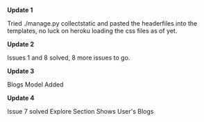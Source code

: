 **Update 1**

Tried ./manage.py collectstatic and pasted the headerfiles into the templates, no luck on heroku loading the css files as of yet.


**Update 2**

Issues 1 and 8 solved, 8 more issues to go.


**Update 3**

Blogs Model Added

**Update 4**


Issue 7 solved
Explore Section Shows User's Blogs

